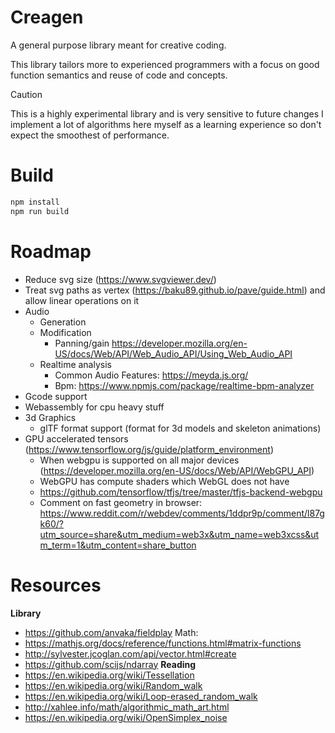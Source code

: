 # Creagen

A general purpose library meant for creative coding.

This library tailors more to experienced programmers with a focus on good function semantics and reuse of code and concepts.

> [!CAUTION]
> This is a highly experimental library and is very sensitive to future changes
> I implement a lot of algorithms here myself as a learning experience so don't expect
> the smoothest of performance.

# Build

```sh
npm install
npm run build
```

# Roadmap

- Reduce svg size (https://www.svgviewer.dev/)
- Treat svg paths as vertex (https://baku89.github.io/pave/guide.html) and allow linear operations on it
- Audio 
    - Generation
    - Modification
        - Panning/gain https://developer.mozilla.org/en-US/docs/Web/API/Web_Audio_API/Using_Web_Audio_API
    - Realtime analysis
        - Common Audio Features: https://meyda.js.org/
        - Bpm: https://www.npmjs.com/package/realtime-bpm-analyzer
- Gcode support
- Webassembly for cpu heavy stuff
- 3d Graphics
    - glTF format support (format for 3d models and skeleton animations)
- GPU accelerated tensors (https://www.tensorflow.org/js/guide/platform_environment)
  - When webgpu is supported on all major devices (https://developer.mozilla.org/en-US/docs/Web/API/WebGPU_API)
  - WebGPU has compute shaders which WebGL does not have 
  - https://github.com/tensorflow/tfjs/tree/master/tfjs-backend-webgpu
  - Comment on fast geometry in browser: https://www.reddit.com/r/webdev/comments/1ddpr9p/comment/l87gk60/?utm_source=share&utm_medium=web3x&utm_name=web3xcss&utm_term=1&utm_content=share_button


# Resources
**Library**
- https://github.com/anvaka/fieldplay
Math:
- https://mathjs.org/docs/reference/functions.html#matrix-functions
- http://sylvester.jcoglan.com/api/vector.html#create
- https://github.com/scijs/ndarray
**Reading**
- https://en.wikipedia.org/wiki/Tessellation
- https://en.wikipedia.org/wiki/Random_walk
- https://en.wikipedia.org/wiki/Loop-erased_random_walk
- http://xahlee.info/math/algorithmic_math_art.html
- https://en.wikipedia.org/wiki/OpenSimplex_noise
